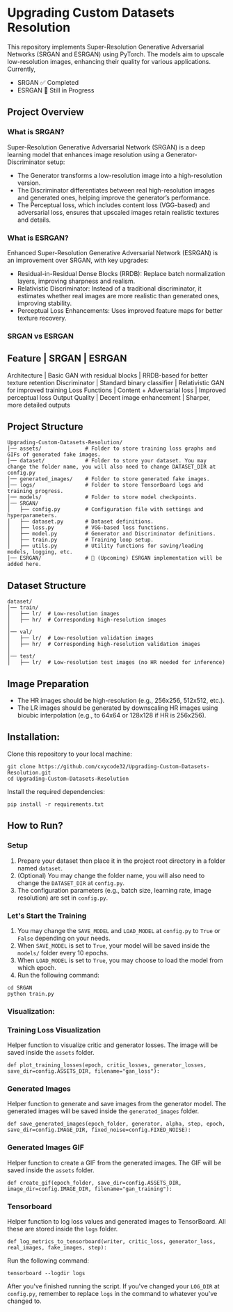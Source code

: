 # Upgrading Custom Datasets Resolution

This repository implements Super-Resolution Generative Adversarial Networks (SRGAN and ESRGAN) using PyTorch. The models aim to upscale low-resolution images, enhancing their quality for various applications. Currently,
- SRGAN ✅ Completed
- ESRGAN 🚧 Still in Progress


## Project Overview

### What is SRGAN?

Super-Resolution Generative Adversarial Network (SRGAN) is a deep learning model that enhances image resolution using a Generator-Discriminator setup:
- The Generator transforms a low-resolution image into a high-resolution version.
- The Discriminator differentiates between real high-resolution images and generated ones, helping improve the generator’s performance.
- The Perceptual loss, which includes content loss (VGG-based) and adversarial loss, ensures that upscaled images retain realistic textures and details.

### What is ESRGAN?

Enhanced Super-Resolution Generative Adversarial Network (ESRGAN) is an improvement over SRGAN, with key upgrades:

- Residual-in-Residual Dense Blocks (RRDB): Replace batch normalization layers, improving sharpness and realism.
- Relativistic Discriminator: Instead of a traditional discriminator, it estimates whether real images are more realistic than generated ones, improving stability.
- Perceptual Loss Enhancements: Uses improved feature maps for better texture recovery.

### SRGAN vs ESRGAN

**Feature**         |   **SRGAN**                           |   **ESRGAN**
-------------------------------------------------------------------------------------------------------
Architecture        |   Basic GAN with residual blocks      |   RRDB-based for better texture retention
Discriminator       |   Standard binary classifier          |   Relativistic GAN for improved training
Loss Functions      |   Content + Adversarial loss          |   Improved perceptual loss
Output Quality      |   Decent image enhancement            |   Sharper, more detailed outputs


## Project Structure

```
Upgrading-Custom-Datasets-Resolution/
│── assets/              # Folder to store training loss graphs and GIFs of generated fake images.
│── dataset/             # Folder to store your dataset. You may change the folder name, you will also need to change DATASET_DIR at config.py
│── generated_images/    # Folder to store generated fake images.
│── logs/                # Folder to store TensorBoard logs and training progress.
│── models/              # Folder to store model checkpoints.
│── SRGAN/
│   ├── config.py        # Configuration file with settings and hyperparameters.
│   ├── dataset.py       # Dataset definitions.
│   ├── loss.py          # VGG-based loss functions.
│   ├── model.py         # Generator and Discriminator definitions.
│   ├── train.py         # Training loop setup.
│   ├── utils.py         # Utility functions for saving/loading models, logging, etc.
│── ESRGAN/              # 🚧 (Upcoming) ESRGAN implementation will be added here.
```


## Dataset Structure

```
dataset/
│── train/
│   ├── lr/  # Low-resolution images
│   ├── hr/  # Corresponding high-resolution images
│
│── val/
│   ├── lr/  # Low-resolution validation images
│   ├── hr/  # Corresponding high-resolution validation images
│
│── test/
│   ├── lr/  # Low-resolution test images (no HR needed for inference)
```


## Image Preparation

- The HR images should be high-resolution (e.g., 256x256, 512x512, etc.).
- The LR images should be generated by downscaling HR images using bicubic interpolation (e.g., to 64x64 or 128x128 if HR is 256x256).


## Installation:

Clone this repository to your local machine:
```
git clone https://github.com/cxycode32/Upgrading-Custom-Datasets-Resolution.git
cd Upgrading-Custom-Datasets-Resolution
```

Install the required dependencies:
```
pip install -r requirements.txt
```


## How to Run?

### Setup

1. Prepare your dataset then place it in the project root directory in a folder named `dataset`.
2. (Optional) You may change the folder name, you will also need to change the `DATASET_DIR` at `config.py`.
3. The configuration parameters (e.g., batch size, learning rate, image resolution) are set in `config.py`.

### Let's Start the Training

1. You may change the `SAVE_MODEL` and `LOAD_MODEL` at `config.py` to `True` or `False` depending on your needs.
2. When `SAVE_MODEL` is set to `True`, your model will be saved inside the `models/` folder every 10 epochs.
3. When `LOAD_MODEL` is set to `True`, you may choose to load the model from which epoch.
4. Run the following command:
```
cd SRGAN
python train.py
```

### Visualization:

### Training Loss Visualization
Helper function to visualize critic and generator losses. The image will be saved inside the `assets` folder.
```
def plot_training_losses(epoch, critic_losses, generator_losses, save_dir=config.ASSETS_DIR, filename="gan_loss"):
```

### Generated Images
Helper function to generate and save images from the generator model. The generated images will be saved inside the `generated_images` folder.
```
def save_generated_images(epoch_folder, generator, alpha, step, epoch, save_dir=config.IMAGE_DIR, fixed_noise=config.FIXED_NOISE):
```

### Generated Images GIF
Helper function to create a GIF from the generated images. The GIF will be saved inside the `assets` folder.
```
def create_gif(epoch_folder, save_dir=config.ASSETS_DIR, image_dir=config.IMAGE_DIR, filename="gan_training"):
```

### Tensorboard
Helper function to log loss values and generated images to TensorBoard. All these are stored inside the `logs` folder.
```
def log_metrics_to_tensorboard(writer, critic_loss, generator_loss, real_images, fake_images, step):
```

Run the following command:
```
tensorboard --logdir logs
```
After you've finished running the script. If you've changed your `LOG_DIR` at `config.py`, remember to replace `logs` in the command to whatever you've changed to.